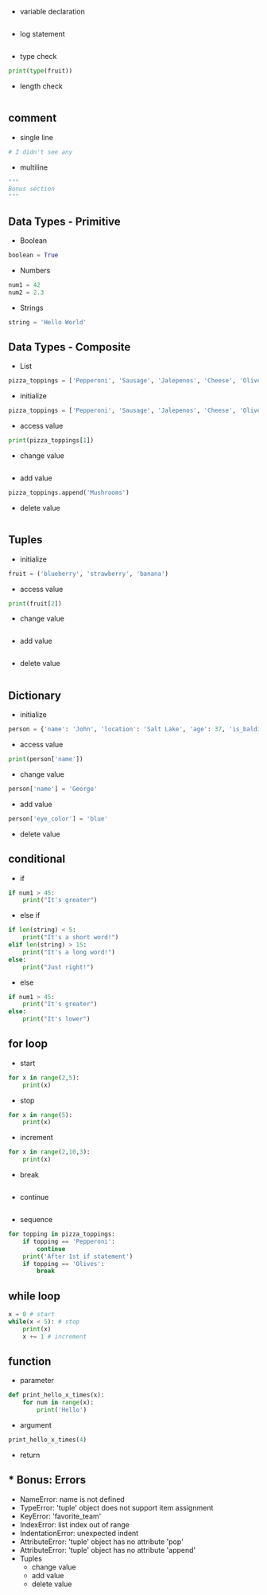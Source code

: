 - variable declaration
```py
```
- log statement
```py
```
- type check
```py
print(type(fruit))
```
- length check
```py
```
## comment
- single line
```py
# I didn't see any
```
- multiline
```py
"""
Bonus section
"""
```
## Data Types - Primitive

- Boolean
```py
boolean = True
```
- Numbers
```py
num1 = 42
num2 = 2.3
```
- Strings
```py
string = 'Hello World'
```
## Data Types - Composite
- List 
```py
pizza_toppings = ['Pepperoni', 'Sausage', 'Jalepenos', 'Cheese', 'Olives']
```
- initialize
```py
pizza_toppings = ['Pepperoni', 'Sausage', 'Jalepenos', 'Cheese', 'Olives']
```
- access value
```py
print(pizza_toppings[1])
```
- change value
```py
```
- add value
```py
pizza_toppings.append('Mushrooms')
```
- delete value
```py
```
## Tuples
- initialize
```py
fruit = ('blueberry', 'strawberry', 'banana')
```
- access value
```py
print(fruit[2])
```
- change value
```py
```
- add value
```py
```
- delete value
```py
```
## Dictionary
- initialize
```py
person = {'name': 'John', 'location': 'Salt Lake', 'age': 37, 'is_balding': False}
```

- access value

```py
print(person['name'])
```
- change value
```py
person['name'] = 'George'
```
- add value
```py
person['eye_color'] = 'blue'
```
- delete value


## conditional
- if
```py
if num1 > 45:
    print("It's greater")
```
- else if
```py
if len(string) < 5:
    print("It's a short word!")
elif len(string) > 15:
    print("It's a long word!")
else:
    print("Just right!")
```
- else
```py
if num1 > 45:
    print("It's greater")
else:
    print("It's lower")
```
## for loop
- start
```py
for x in range(2,5):
    print(x)
```
- stop
```py
for x in range(5):
    print(x)
```
- increment
```py
for x in range(2,10,3):
    print(x)
```
- break
```py
```
- continue
```py
```
- sequence
```py
for topping in pizza_toppings:
    if topping == 'Pepperoni':
        continue
    print('After 1st if statement')
    if topping == 'Olives':
        break
```
## while loop

```py
x = 0 # start
while(x < 5): # stop
    print(x)
    x += 1 # increment
```
## function
- parameter
```py
def print_hello_x_times(x):
    for num in range(x):
        print('Hello')
```
- argument
```py
print_hello_x_times(4)
```
- return

## * Bonus: Errors

- NameError: name <variable name> is not defined
- TypeError: 'tuple' object does not support item assignment
- KeyError: 'favorite_team'
- IndexError: list index out of range
- IndentationError: unexpected indent
- AttributeError: 'tuple' object has no attribute 'pop'
- AttributeError: 'tuple' object has no attribute 'append'
- Tuples
    - change value
    - add value
    - delete value